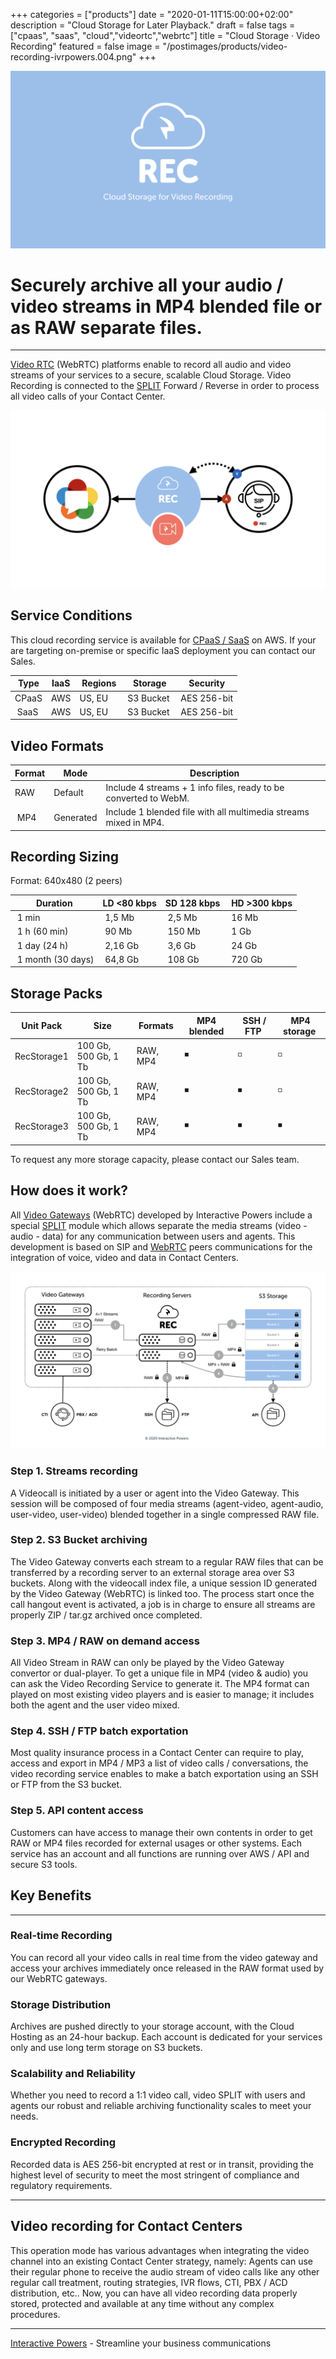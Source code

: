 +++
categories = ["products"]
date = "2020-01-11T15:00:00+02:00"
description = "Cloud Storage for Later Playback."
draft = false
tags = ["cpaas", "saas", "cloud","videortc","webrtc"]
title = "Cloud Storage · Video Recording"
featured = false
image = "/postimages/products/video-recording-ivrpowers.004.png"
+++

![Video Recording](/postimages/products/video-recording-ivrpowers.004.png)

# Securely archive all your audio / video streams in  MP4 blended file or as RAW separate files.
---

[Video RTC](https://www.ivrpowers.com/videortc/) (WebRTC) platforms enable to record all audio and video streams of your services to a secure, scalable Cloud Storage. Video Recording is connected to the  [SPLIT](https://blog.ivrpowers.com/post/technologies/what-is-split/) Forward / Reverse in order to process all video calls of your Contact Center.

![Video Recording](/postimages/products/video-recording-ivrpowers.001.png)

##	Service Conditions

This cloud recording service is available for [CPaaS / SaaS](https://www.ivrpowers.com/cloud-hosting/) on AWS. If your are targeting on-premise or specific IaaS deployment you can contact our Sales.

| Type | IaaS | Regions | Storage | Security |
|-----------|-----------|-----------|-----------|-----------|
| CPaaS | AWS | US, EU | S3 Bucket | AES 256-bit |
| SaaS | AWS | US, EU | S3 Bucket | AES 256-bit |

##	Video Formats

| Format | Mode | Description |
|-----------|-----------|-----------|
| RAW | Default | Include 4 streams + 1 info files, ready to be converted to WebM. |
| MP4 | Generated | Include 1 blended file with all multimedia streams mixed in MP4. |

##	Recording Sizing

Format: 640x480 (2 peers)

| Duration | LD <80 kbps | SD 128 kbps | HD >300 kbps |
|-----------|-----------|-----------|-----------|
| 1 min | 1,5 Mb | 2,5 Mb | 16 Mb |
| 1 h (60 min) | 90 Mb | 150 Mb | 1 Gb |
| 1 day (24 h) | 2,16 Gb | 3,6 Gb | 24 Gb |
| 1 month (30 days) | 64,8 Gb | 108 Gb | 720 Gb |

##	Storage Packs

| Unit Pack | Size | Formats | MP4 blended | SSH / FTP | MP4 storage |
|-----------|-----------|-----------|-----------|-----------|-----------|
| RecStorage1 | 100 Gb, 500 Gb, 1 Tb | RAW, MP4 |◾️ | ◽️ | ◽️ | 
| RecStorage2 | 100 Gb, 500 Gb, 1 Tb  | RAW, MP4 |◾️ | ◾️ | ◽️ | 
| RecStorage3 | 100 Gb, 500 Gb, 1 Tb  | RAW, MP4 |◾️ | ◾️ | ◾️ | 

To request any more storage capacity, please contact our Sales team.

##	How does it work?

All [Video Gateways](https://www.ivrpowers.com/videortc/) (WebRTC) developed by Interactive Powers include a special [SPLIT](https://blog.ivrpowers.com/post/technologies/what-is-split/) module which allows separate the media streams (video - audio - data) for any communication between users and agents. This development is based on SIP  and [WebRTC](https://blog.ivrpowers.com/post/technologies/what-is-webrtc/) peers communications for the integration of voice, video and data in Contact Centers.

![Video Recording Process](/postimages/products/video-recording-ivrpowers.025.png)

###	Step 1. Streams recording

A Videocall is initiated by a user or agent into the Video Gateway.  This session will be composed of four media streams (agent-video, agent-audio, user-video, user-video) blended together in a single compressed RAW file.

###	Step 2. S3 Bucket archiving

The Video Gateway converts each stream to a regular RAW files that can be transferred by a recording server to an external storage area over S3 buckets. Along with the videocall index file, a unique session ID generated by the Video Gateway (WebRTC) is linked too. The process start once the call hangout event is activated, a job is in charge to ensure all streams are properly ZIP / tar.gz archived once completed.

###	Step 3. MP4 / RAW on demand access

All Video Stream in RAW can only be played by the Video Gateway convertor or dual-player. To get a unique file in MP4 (video & audio) you can ask the Video Recording Service to generate it. The MP4 format can played on most existing video players and is easier to manage; it includes both the agent and the user video mixed.

###	Step 4. SSH / FTP batch exportation

Most quality insurance process in a Contact Center can require to play, access and export in MP4 / MP3 a list of video calls / conversations, the video recording service enables to make a batch exportation using an SSH or FTP from the S3 bucket.

###	Step 5. API content access

Customers can have access to manage their own contents in order to get RAW or MP4 files recorded for external usages or other systems. Each service has an account and all functions are running over AWS / API and secure S3 tools.

##	Key Benefits
---

###	Real-time Recording

You can record all your video calls in real time from the video gateway and access your archives immediately once released in the RAW format used by our WebRTC gateways.

###	Storage Distribution

Archives are pushed directly to your storage account, with the Cloud Hosting as an 24-hour backup. Each account is dedicated for your services only and use long term storage on S3 buckets.

###	Scalability and Reliability

Whether you need to record a 1:1 video call, video SPLIT with users and agents our robust and reliable archiving functionality scales to meet your needs.

###	Encrypted Recording

Recorded data is AES 256-bit encrypted at rest or in transit, providing the highest level of security to meet the most stringent of compliance and regulatory requirements.

---
##	Video recording for Contact Centers

This operation mode has various advantages when integrating the video channel into an existing Contact Center strategy, namely: Agents can use their regular phone to receive the audio stream of video calls like any other regular call treatment, routing strategies, IVR flows, CTI, PBX / ACD distribution, etc.. Now, you can have all video recording data properly stored, protected and available at any time without any complex procedures.

---
[Interactive Powers](https://www.ivrpowers.com/) - Streamline your business communications
